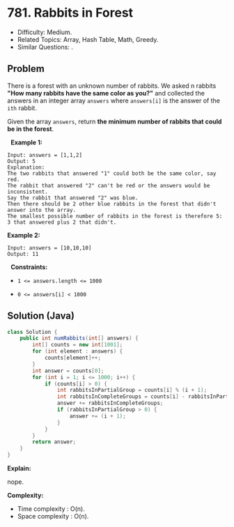 # 781. Rabbits in Forest

- Difficulty: Medium.
- Related Topics: Array, Hash Table, Math, Greedy.
- Similar Questions: .

## Problem

There is a forest with an unknown number of rabbits. We asked n rabbits **"How many rabbits have the same color as you?"** and collected the answers in an integer array ```answers``` where ```answers[i]``` is the answer of the ```ith``` rabbit.

Given the array ```answers```, return **the minimum number of rabbits that could be in the forest**.

 
**Example 1:**

```
Input: answers = [1,1,2]
Output: 5
Explanation:
The two rabbits that answered "1" could both be the same color, say red.
The rabbit that answered "2" can't be red or the answers would be inconsistent.
Say the rabbit that answered "2" was blue.
Then there should be 2 other blue rabbits in the forest that didn't answer into the array.
The smallest possible number of rabbits in the forest is therefore 5: 3 that answered plus 2 that didn't.
```

**Example 2:**

```
Input: answers = [10,10,10]
Output: 11
```

 
**Constraints:**


	
- ```1 <= answers.length <= 1000```
	
- ```0 <= answers[i] < 1000```



## Solution (Java)

```java
class Solution {
    public int numRabbits(int[] answers) {
        int[] counts = new int[1001];
        for (int element : answers) {
            counts[element]++;
        }
        int answer = counts[0];
        for (int i = 1; i <= 1000; i++) {
            if (counts[i] > 0) {
                int rabbitsInPartialGroup = counts[i] % (i + 1);
                int rabbitsInCompleteGroups = counts[i] - rabbitsInPartialGroup;
                answer += rabbitsInCompleteGroups;
                if (rabbitsInPartialGroup > 0) {
                    answer += (i + 1);
                }
            }
        }
        return answer;
    }
}
```

**Explain:**

nope.

**Complexity:**

* Time complexity : O(n).
* Space complexity : O(n).
